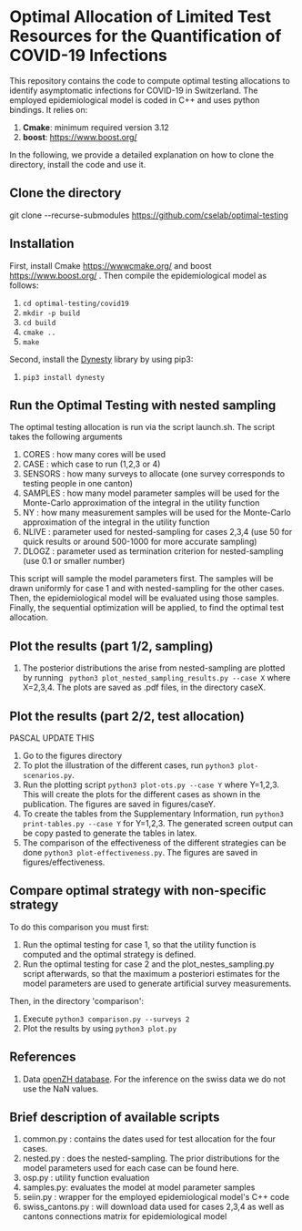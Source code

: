 # Optimal Allocation of Limited Test Resources for the Quantification of COVID-19 Infections

This repository contains the code to compute optimal testing allocations to identify asymptomatic infections for COVID-19 in Switzerland.
The employed epidemiological model is coded in C++ and uses python bindings. It relies on:

1. **Cmake**: minimum required version 3.12 
2. **boost**: https://www.boost.org/

In the following, we provide a detailed explanation on how to clone the directory, install the code and use it.

## Clone the directory

git clone --recurse-submodules https://github.com/cselab/optimal-testing

## Installation

First, install Cmake https://wwwcmake.org/ and boost https://www.boost.org/ .
Then compile the epidemiological model as follows:

1. `cd optimal-testing/covid19`
2. `mkdir -p build`
3. `cd build`
4. `cmake ..`
5. `make`

Second, install the [Dynesty](https://dynesty.readthedocs.io/en/latest/) library by using pip3:

1. `pip3 install dynesty`


## Run the Optimal Testing with nested sampling
The optimal testing allocation is run via the script launch.sh. The script takes the following arguments

1. CORES   : how many cores will be used
2. CASE    : which case to run (1,2,3 or 4)
3. SENSORS : how many surveys to allocate (one survey corresponds to testing people in one canton)
4. SAMPLES : how many model parameter samples will be used for the Monte-Carlo approximation of the integral in the utility function
5. NY      : how many measurement samples will be used for the Monte-Carlo approximation of the integral in the utility function
6. NLIVE   : parameter used for nested-sampling for cases 2,3,4 (use 50 for quick results or around 500-1000 for more accurate sampling)
7. DLOGZ   : parameter used as termination criterion for nested-sampling (use 0.1 or smaller number)

This script will sample the model parameters first. The samples will be drawn uniformly for case 1 and with nested-sampling for the other cases.
Then, the epidemiological model will be evaluated using those samples.
Finally, the sequential optimization will be applied, to find the optimal test allocation.

## Plot the results (part 1/2, sampling)
1. The posterior distributions the arise from nested-sampling are plotted by running 
   ` python3 plot_nested_sampling_results.py --case X`
   where X=2,3,4. The plots are saved as .pdf files, in the directory caseX.

## Plot the results (part 2/2, test allocation)
PASCAL UPDATE THIS
1. Go to the figures directory
3. To plot the illustration of the different cases, run `python3 plot-scenarios.py`.
2. Run the plotting script `python3 plot-ots.py --case Y` where Y=1,2,3. This will create the plots for the different cases as shown in the publication. The figures are saved in figures/caseY.
3. To create the tables from the Supplementary Information, run `python3 print-tables.py --case Y` for Y=1,2,3. The generated screen output can be copy pasted to generate the tables in latex.
4. The comparison of the effectiveness of the different strategies can be done `python3 plot-effectiveness.py`. The figures are saved in figures/effectiveness.

## Compare optimal strategy with non-specific strategy
To do this comparison you must first:
1. Run the optimal testing for case 1, so that the utility function is computed and the optimal strategy is defined.
2. Run the optimal testing for case 2 and the plot_nestes_sampling.py script afterwards, so that the maximum a posteriori estimates for the model parameters are used to generate artificial survey measurements.

Then, in the directory 'comparison':
1. Execute `python3 comparison.py --surveys 2`
2. Plot the results by using `python3 plot.py`


## References
1. Data [openZH database](https://raw.githubusercontent.com/daenuprobst/covid19-cases-switzerland/master/covid19_cases_switzerland_openzh.csv). For the inference on the swiss data we do not use the NaN values.


## Brief description of available scripts
1. common.py : contains the dates used for test allocation for the four cases.
2. nested.py : does the nested-sampling. The prior distributions for the model parameters used for each case can be found here.
3. osp.py    : utility function evaluation
4. samples.py: evaluates the model at model parameter samples
5. seiin.py  : wrapper for the employed epidemiological model's C++ code
6. swiss_cantons.py : will download data used for cases 2,3,4 as well as cantons connections matrix for epidemiological model

